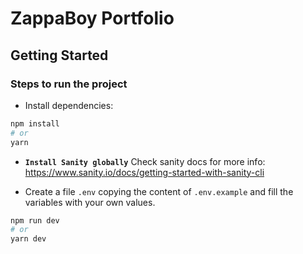 # ZappaBoy Portfolio

## Getting Started

### Steps to run the project

- Install dependencies:

```bash
npm install
# or
yarn
```

- **`Install Sanity globally`**
  Check sanity docs for more info: https://www.sanity.io/docs/getting-started-with-sanity-cli

- Create a file `.env` copying the content of `.env.example` and fill the variables with your own values.

```bash
npm run dev
# or
yarn dev
```